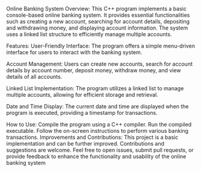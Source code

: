 
Online Banking System
Overview:
This C++ program implements a basic console-based online banking system. It provides essential functionalities such as creating a new account, searching for account details, depositing and withdrawing money, and displaying account information. The system uses a linked list structure to efficiently manage multiple accounts.

Features:
User-Friendly Interface: The program offers a simple menu-driven interface for users to interact with the banking system.

Account Management: Users can create new accounts, search for account details by account number, deposit money, withdraw money, and view details of all accounts.

Linked List Implementation: The program utilizes a linked list to manage multiple accounts, allowing for efficient storage and retrieval.

Date and Time Display: The current date and time are displayed when the program is executed, providing a timestamp for transactions.

How to Use:
Compile the program using a C++ compiler.
Run the compiled executable.
Follow the on-screen instructions to perform various banking transactions.
Improvements and Contributions:
This project is a basic implementation and can be further improved. Contributions and suggestions are welcome. Feel free to open issues, submit pull requests, or provide feedback to enhance the functionality and usability of the online banking system
